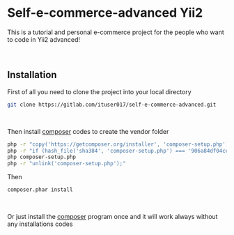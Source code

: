 # Self-e-commerce-advanced Yii2
This is a tutorial and personal e-commerce project for the people who want to code in Yii2 advanced!

<br>

## Installation
First of all you need to clone the project into your local directory
```bash
git clone https://gitlab.com/ituser017/self-e-commerce-advanced.git
```

<br>

Then install [composer](https://getcomposer.org/download/) codes to create the vendor folder
```bash
php -r "copy('https://getcomposer.org/installer', 'composer-setup.php');"
php -r "if (hash_file('sha384', 'composer-setup.php') === '906a84df04cea2aa72f40b5f787e49f22d4c2f19492ac310e8cba5b96ac8b64115ac402c8cd292b8a03482574915d1a8') { echo 'Installer verified'; } else { echo 'Installer corrupt'; unlink('composer-setup.php'); } echo PHP_EOL;"
php composer-setup.php
php -r "unlink('composer-setup.php');"
```

Then
```bash
composer.phar install
```

<br>

Or just install the [composer](https://getcomposer.org/) program once and it will work always without any installations codes

